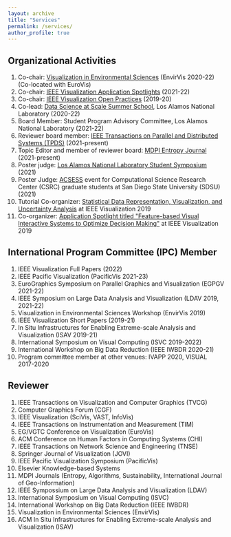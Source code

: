 ```yaml
---
layout: archive
title: "Services"
permalink: /services/
author_profile: true
---
```


## Organizational Activities

1. Co-chair: [Visualization in Environmental Sciences](https://www.informatik.uni-leipzig.de/bsv/envirvis2022/) (EnvirVis 2020-22) (Co-located with EuroVis) 
2. Co-chair: [IEEE Visualization Application Spotlights](http://ieeevis.org/year/2022/info/call-participation/application-spotlights) (2021-22)
3. Co-chair: [IEEE Visualization Open Practices](http://ieeevis.org/year/2022/info/open-practices/open-practices) (2019-20)
4. Co-lead: [Data Science at Scale Summer School](https://dssschool.org/), Los Alamos National Laboratory (2020-22)
5. Board Member: Student Program Advisory Committee, Los Alamos National Laboratory (2021-22)
6. Reviewer board member: [IEEE Transactions on Parallel and Distributed Systems (TPDS)](https://www.computer.org/csdl/journal/td/about/107377?title=Review%20Board&periodical=IEEE%20Transactions%20on%20Parallel%20and%20Distributed%20Systems) (2021-present)
7. Topic Editor and member of reviewer board: [MDPI Entropy Journal](https://www.mdpi.com/journal/entropy/topic_editors) (2021-present)
8. Poster judge: [Los Alamos National Laboratory Student Symposium](https://www.lanl.gov/careers/career-options/student-internships/symposium/index.php) (2021)
9. Poster Judge: [ACSESS](https://sites.google.com/sdsu.edu/acsess-2021/home?authuser=0) event for Computational Science Research Center (CSRC) graduate students at San Diego State University (SDSU) (2021)
10. Tutorial Co-organizer: [Statistical Data Representation, Visualization, and Uncertainty Analysis](https://sites.google.com/view/distributiontutorial) at IEEE Visualization 2019
11. Co-organizer: [Application Spotlight titled "Feature-based Visual Interactive Systems to Optimize Decision Making"](http://ieeevis.org/year/2019/info/application-spotlights) at IEEE Visualization 2019


## International Program Committee (IPC) Member

1. IEEE Visualization Full Papers (2022)
2. IEEE Pacific Visualization (PacificVis 2021-23)
3. EuroGraphics Symposium on Parallel Graphics and Visualization (EGPGV 2021-22)
4. IEEE Symposium on Large Data Analysis and Visualization (LDAV 2019, 2021-22)
5. Visualization in Environmental Sciences Workshop (EnvirVis 2019)
6. IEEE Visualization Short Papers (2019-21)
7. In Situ Infrastructures for Enabling Extreme-scale Analysis and Visualization (ISAV 2019-21)
8. International Symposium on Visual Computing (ISVC 2019-2022)
9. International Workshop on Big Data Reduction (IEEE IWBDR 2020-21)
10. Program committee member at other venues: IVAPP 2020, VISUAL 2017-2020


## Reviewer

1. IEEE  Transactions on Visualization and Computer Graphics (TVCG)
2. Computer Graphics Forum (CGF)
3. IEEE Visualization (SciVis, VAST, InfoVis)
4. IEEE Transactions on Instrumentation and Measurement (TIM)
5. EG/VGTC Conference on Visualization (EuroVis)
6. ACM Conference on Human Factors in Computing Systems (CHI)
7. IEEE  Transactions on Network Science and Engineering (TNSE)
8. Springer Journal of Visualization (JOVI)
9. IEEE Pacific Visualization Symposium (PacificVis)
10. Elsevier Knowledge-based Systems
11. MDPI Journals (Entropy, Algorithms, Sustainability, International Journal of Geo-Information)
12. IEEE Sympossium on Large Data Analysis and Visualization (LDAV)
13. International Symposium on Visual Computing (ISVC)
14. International Workshop on Big Data Reduction (IEEE IWBDR)
15. Visualization in Environmental Sciences (EnvirVis)
16. ACM In Situ Infrastructures for Enabling Extreme-scale Analysis and Visualization (ISAV)


